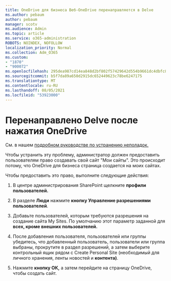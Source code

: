 ```yaml
---
title: OneDrive для бизнеса Веб-OneDrive перенаправляется в Delve
ms.author: pebaum
author: pebaum
manager: scotv
ms.audience: Admin
ms.topic: article
ms.service: o365-administration
ROBOTS: NOINDEX, NOFOLLOW
localization_priority: Normal
ms.collection: Adm_O365
ms.custom:
- "1870"
- "900072"
ms.openlocfilehash: 295dea987cd14ea848d2bf802f57429642d554b9661dc4dbfc805a447b7d0ede
ms.sourcegitcommit: b5f7da89a650d2915dc652449623c78be6247175
ms.translationtype: MT
ms.contentlocale: ru-RU
ms.lasthandoff: 08/05/2021
ms.locfileid: "53923000"
---
```

# <a name="redirected-to-delve-after-you-click-onedrive"></a>Перенаправлено Delve после нажатия OneDrive

См. в нашем [подробном руководстве по устранению неполадок.](https://docs.microsoft.com/sharepoint/support/sites/troubleshooting-guide-for-sites-stopped-at-provisioning)

Чтобы устранить эту проблему, администратор должен предоставить пользователям право создавать свой сайт "Мои сайты". Это происходит потому, что OneDrive для бизнеса страница создается на моих сайтах.

Чтобы предоставить это право, выполните следующие действия:

1. В центре администрирования SharePoint щелкните **профили пользователей.**

2. В разделе **Люди** нажмите **кнопку Управление разрешениями пользователей**.

3. Добавьте пользователей, которым требуются разрешения на создание сайта My Sites. По умолчанию этот параметр заданной для **всех, кроме внешних пользователей.**

4. После добавления пользователя, пользователей или группы убедитесь, что добавленный пользователь, пользователи или  группа выбраны, прокрутите в раздел разрешений, а затем выберите контрольный ящик рядом с Create Personal Site (необходимый для личного хранения, ленты новостей и **контента)**.

5. Нажмите **кнопку ОК,** а затем перейдите на страницу OneDrive, чтобы создать сайт.
